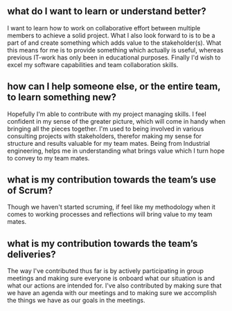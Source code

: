 ## what do I want to learn or understand better?
I want to learn how to work on collaborative effort between multiple members to achieve a solid project. 
What I also look forward to is to be a part of and create something which adds value to the stakeholder(s).
What this means for me is to provide something which actually is useful, whereas previous IT-work has only been in educational purposes.
Finally I'd wish to excel my software capabilities and team collaboration skills.

## how can I help someone else, or the entire team, to learn something new?
Hopefully I'm able to contribute with my project managing skills. I feel confident in my sense of the greater picture,
which will come in handy when bringing all the pieces together. I'm used to being involved in various consulting projects with stakeholders,
therefor making my sense for structure and results valuable for my team mates. Being from Industrial engineering, helps me in
understanding what brings value which I turn hope to convey to my team mates.

## what is my contribution towards the team’s use of Scrum?
Though we haven't started scruming, if feel like my methodology when it comes to working processes and reflections will bring value
to my team mates.

## what is my contribution towards the team’s deliveries?
The way I've contributed thus far is by actively participating in group meetings and making sure everyone is onboard what our
situation is and what our actions are intended for. I've also contributed by making sure that we have an agenda with our meetings
and to making sure we accomplish the things we have as our goals in the meetings.
